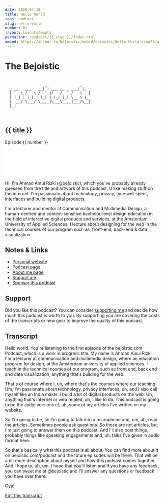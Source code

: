 ```yaml
---
date: 2020-04-18
title: Hello World
tags: podcast
slug: hello-world
number: 01
layout: layouts/empty
permalink: /podcast/{{ slug }}/index.html
embed: https://anchor.fm/bejoistic/embed/episodes/Hello-World-ecuu73/a-a1vh9hr
---
```


<div class="contain">
  <h1>The Bejoistic</h1>
  <pre>
    <code>
                  _               _
  _ __   ___   __| | ___ __ _ ___| |_
  | '_ \ / _ \ / _` |/ __/ _` / __| __|
  | |_) | (_) | (_| | (_| (_| \__ \ |_
  | .__/ \___/ \__,_|\___\__,_|___/\__|
  |_|
    </code>
  </pre>
  
  <h2> {{ title }} </h2>
  <span>Episode {{ number }} </span>
  
  <iframe src="{{ embed }}" height="102px" width="100%" frameborder="0" scrolling="no"></iframe>

  Hi! I'm Ahmad Ainul Rizki (@bejoistic), which you've probably already  guessed from the title and artwork of this podcast. U like making stuff on the internet.  I'm passionate about technology, privacy, time well spent, interfaces and  building digital products.

  I'm a lecturer and mentor at Communication and Multimedia Design,  a human-centred and context-sensitive bachelor-level design education  in the field of interactive digital products and services, at the Amsterdam University of Applied Sciences. I lecture about designing for the web in the technical courses of our program such as; front-end, back-end & data visualization.

  ## Notes & Links
  
  * [Personal website](https://bejoistic.com)
  * [Podcast page](https://bejoistic.com/podcast)
  * [About me page](https://bejoistic.com/about)
  * [Support me](https://bejoistic.com/support)
  * [Sponsor this podcast](https://bejoistic.com/sponsorship)

  ## Support

  Did you like this podcast? You can consider [supporting me](/support) and decide how much this podcast is worth to you. By supporting you are covering the costs of the transcripts or new gear to improve the quality of this podcast.

  ## Transcript
  
  Hello world. You're listening to the first episode of the bejoistic.com Podcast, which is a work in progress title. My name is Ahmad Ainul Rizki. I'm a lecturer at communication and multimedia design, where an education program for design, at the Amsterdam university of applied sciences. I  teach in the technical courses of our program, such as front end, back end and data visualization, anything that's building for the web.

That's of course where I, uh, where that's the courses where our teaching. Um, I'm passionate about technology, privacy interfaces, uh, and I also call myself like an India maker. I build a lot of digital products on the web. Uh, anything that's internet or web related, uh, I like to do.  This podcast is going to be the audio versions of, uh, some of my articles I've written on my website.

 So I'm going to be, so I'm going to talk into a microphone and, um, uh, read the articles. Sometimes people ask questions. So those are not articles, but I'm just going to answer them on this podcast. And I'll also  post things, probably things like speaking engagements and, uh, talks I've given in audio format here.

So that's basically what this podcast is all about. You can find more about it on bejoistic.com/podcast and the future episodes will be there. That will be a bit more description about myself and how this podcast comes together. And I hope to, uh, um. I hope that you'll listen and if you have any feedback, you can tweet me at @bejoistic and I'll answer any questions or feedback you have over there.

Cya!
  
  [Edit this transcript](https://github.com/shittyweb/home/tree/master/posts/podcast/hello-world.md)
  
</div>
